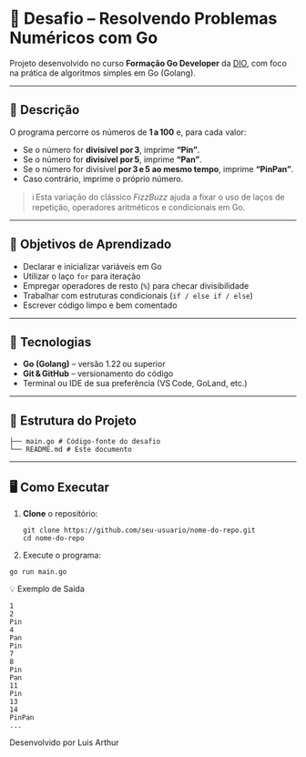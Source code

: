 # 🔢 Desafio – Resolvendo Problemas Numéricos com Go

Projeto desenvolvido no curso **Formação Go Developer** da [DIO](https://www.dio.me/), com foco na prática de algoritmos simples em Go (Golang).

---

## 📝 Descrição

O programa percorre os números de **1 a 100** e, para cada valor:

- Se o número for **divisível por 3**, imprime **“Pin”**.  
- Se o número for **divisível por 5**, imprime **“Pan”**.  
- Se o número for divisível **por 3 e 5 ao mesmo tempo**, imprime **“PinPan”**.  
- Caso contrário, imprime o próprio número.

> ℹ️ Esta variação do clássico *FizzBuzz* ajuda a fixar o uso de laços de repetição, operadores aritméticos e condicionais em Go.

---

## 🎯 Objetivos de Aprendizado

- Declarar e inicializar variáveis em Go  
- Utilizar o laço `for` para iteração  
- Empregar operadores de resto (`%`) para checar divisibilidade  
- Trabalhar com estruturas condicionais (`if / else if / else`)  
- Escrever código limpo e bem comentado

---

## 🚀 Tecnologias

- **Go (Golang)** – versão 1.22 ou superior  
- **Git & GitHub** – versionamento do código  
- Terminal ou IDE de sua preferência (VS Code, GoLand, etc.)

---

## 📁 Estrutura do Projeto
```
├── main.go # Código-fonte do desafio
└── README.md # Este documento
```
---

## 🖥️ Como Executar

1. **Clone** o repositório:
   ```
   git clone https://github.com/seu-usuario/nome-do-repo.git
   cd nome-do-repo
   ```
2. Execute o programa:

```
go run main.go
```
💡 Exemplo de Saída
```
1
2
Pin
4
Pan
Pin
7
8
Pin
Pan
11
Pin
13
14
PinPan
...
```
Desenvolvido por Luis Arthur

